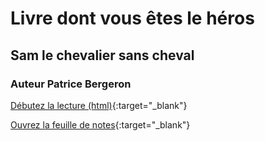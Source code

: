 # Livre dont vous êtes le héros

## Sam le chevalier sans cheval

### Auteur Patrice Bergeron


[Débutez la lecture (html)](/html/1.html/){:target="_blank"}

[Ouvrez la feuille de notes](/sam.html){:target="_blank"}



